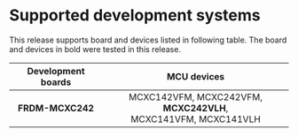 # Supported development systems

This release supports board and devices listed in following table. The board and devices in bold were tested in this release.

|Development boards|MCU devices|
|:--:              |:--:       |
|**FRDM-MCXC242**|MCXC142VFM, MCXC242VFM, **MCXC242VLH**,<br> MCXC141VFM, MCXC141VLH|
